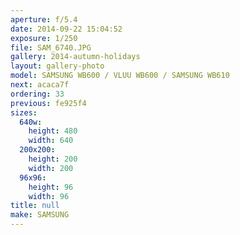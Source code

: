 ```yaml
---
aperture: f/5.4
date: 2014-09-22 15:04:52
exposure: 1/250
file: SAM_6740.JPG
gallery: 2014-autumn-holidays
layout: gallery-photo
model: SAMSUNG WB600 / VLUU WB600 / SAMSUNG WB610
next: acaca7f
ordering: 33
previous: fe925f4
sizes:
  640w:
    height: 480
    width: 640
  200x200:
    height: 200
    width: 200
  96x96:
    height: 96
    width: 96
title: null
make: SAMSUNG
---
```

